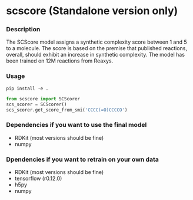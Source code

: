 # scscore (Standalone version only)

### Description
The SCScore model assigns a synthetic complexity score between 1 and 5 to a molecule. The score is based on the premise that published reactions, overall, should exhibit an increase in synthetic complexity. The model has been trained on 12M reactions from Reaxys.

### Usage
``` console
pip install -e .
```

``` python
from scscore import SCScorer
scs_scorer = SCScorer()
scs_scorer.get_score_from_smi('CCCC(=O)CCCCO')
```

### Dependencies if you want to use the final model
- RDKit (most versions should be fine)
- numpy

### Dpendencies if you want to retrain on your own data
- RDKit (most versions should be fine)
- tensorflow (r0.12.0)
- h5py
- numpy
